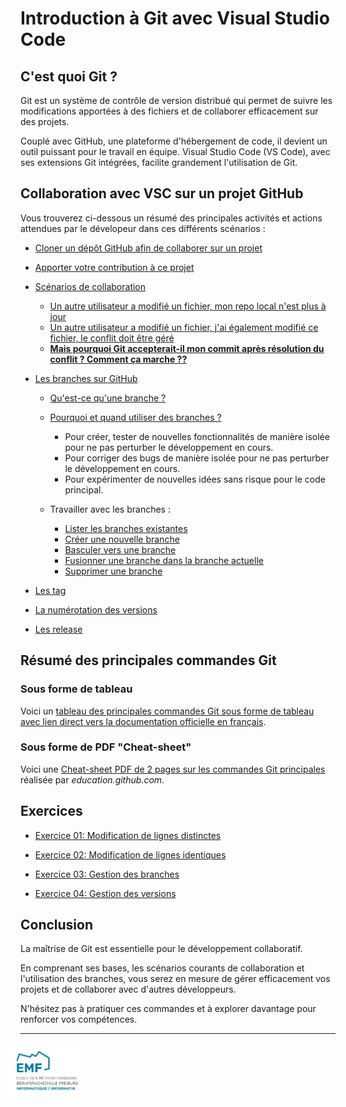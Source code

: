 # Introduction à Git avec Visual Studio Code

## C'est quoi Git ?

Git est un système de contrôle de version distribué qui permet de suivre les modifications apportées à des fichiers et de collaborer efficacement sur des projets.

Couplé avec GitHub, une plateforme d'hébergement de code, il devient un outil puissant pour le travail en équipe. Visual Studio Code (VS Code), avec ses extensions Git intégrées, facilite grandement l'utilisation de Git.

## Collaboration avec VSC sur un projet GitHub

Vous trouverez ci-dessous un résumé des principales activités et actions attendues par le dévelopeur dans ces différents scénarios :

- [Cloner un dépôt GitHub afin de collaborer sur un projet](/README-VSC-Github.md#cloner-un-dépôt-github)
- [Apporter votre contribution à ce projet](/README-VSC-Github.md#apporter-des-contributions)
- [Scénarios de collaboration](/README-VSC-Github.md#scénarios-de-collaboration)
  - [Un autre utilisateur a modifié un fichier, mon repo local n'est plus à jour](/README-VSC-Github.md#1-un-autre-utilisateur-a-modifié-un-fichier-mon-repo-local-nest-plus-à-jour)
  - [Un autre utilisateur a modifié un fichier, j'ai également modifié ce fichier, le conflit doit être géré](/README-VSC-Github.md#2-un-autre-utilisateur-a-modifié-un-fichier-jai-également-modifié-ce-fichier-le-conflit-doit-être-géré)
  - [**Mais pourquoi Git accepterait-il mon commit après résolution du conflit ? Comment ça marche ??**](/README-VSC-Github-ConflictsWhy.md)

- [Les branches sur GitHub](/README-VSC-Github.md#les-branches-sur-github)
  - [Qu'est-ce qu'une branche ?](/README-VSC-Github.md#quest-ce-quune-branche)
  - [Pourquoi et quand utiliser des branches ?](/README-VSC-Github.md#pourquoi-utiliser-des-branches)

    - Pour créer, tester de nouvelles fonctionnalités de manière isolée pour ne pas perturber le développement en cours.
    - Pour corriger des bugs de manière isolée pour ne pas perturber le développement en cours.
    - Pour expérimenter de nouvelles idées sans risque pour le code principal.
  - Travailler avec les branches :
    - [Lister les branches existantes](/README-VSC-Github.md#travailler-avec-les-branches)
    - [Créer une nouvelle branche](/README-VSC-Github.md#travailler-avec-les-branches)
    - [Basculer vers une branche](/README-VSC-Github.md#travailler-avec-les-branches)
    - [Fusionner une branche dans la branche actuelle](/README-VSC-Github.md#travailler-avec-les-branches)
    - [Supprimer une branche](/README-VSC-Github.md#travailler-avec-les-branches)

- [Les tag](/README-VSC-Github.md#les-tags)
- [La numérotation des versions](/README-VSC-Github.md#la-numérotation-des-versions)
- [Les release](/README-VSC-Github.md#les-releases)
  

## Résumé des principales commandes Git

### Sous forme de tableau

Voici un [tableau des principales commandes Git sous forme de tableau avec lien direct vers la documentation officielle en français](/README-Git-Commands.md).

### Sous forme de PDF "Cheat-sheet"

Voici une [Cheat-sheet PDF de 2 pages sur les commandes Git principales](/doc/git-cheat-sheet-education.pdf) réalisée par *education.github.com*.

## Exercices

- [Exercice 01: Modification de lignes distinctes](/exercices/Exercice-01-Scenario-ModificationLignesDistinctes.md)

- [Exercice 02: Modification de lignes identiques](/exercices/Exercice-02-Scenario-ModificationLignesIdentiques.md)
  
- [Exercice 03: Gestion des branches](/exercices/Exercice-03-Scenario-GestionDesBranches.md)
  
- [Exercice 04: Gestion des versions](/exercices/Exercice-04-Scenario-GestionDesVersions.md)

## Conclusion

La maîtrise de Git est essentielle pour le développement collaboratif.

En comprenant ses bases, les scénarios courants de collaboration et l'utilisation des branches, vous serez en mesure de gérer efficacement vos projets et de collaborer avec d'autres développeurs.

N'hésitez pas à pratiquer ces commandes et à explorer davantage pour renforcer vos compétences.

---

<img src="consigne/EMF_logo_RVB_Info_long.png" width="25%" style="margin-left:-20px;">